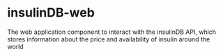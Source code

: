# insulinDB-web
The web application component to interact with the insulinDB API, which stores information about the price and availability of insulin around the world
